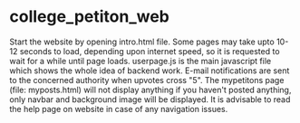 # college_petiton_web
Start the website by opening intro.html file.
Some pages may take upto 10-12 seconds to load, depending upon internet speed, so it is requested to wait for a while until page loads.
userpage.js is the main javascript file which shows the whole idea of backend work.
E-mail notifications are sent to the concerned authority when upvotes cross "5".
The mypetitons page (file: myposts.html) will not display anything if you haven't posted anything, only navbar and background image will be displayed.
It is advisable to read the help page on website in case of any navigation issues.


